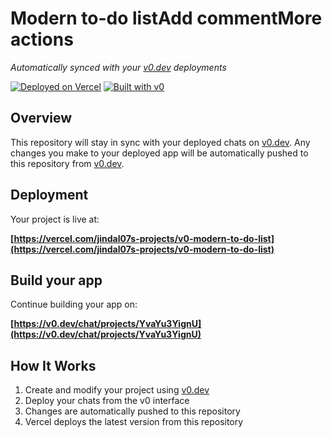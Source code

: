 # Modern to-do listAdd commentMore actions

*Automatically synced with your [v0.dev](https://v0.dev) deployments*

[![Deployed on Vercel](https://img.shields.io/badge/Deployed%20on-Vercel-black?style=for-the-badge&logo=vercel)](https://vercel.com/jindal07s-projects/v0-modern-to-do-list)
[![Built with v0](https://img.shields.io/badge/Built%20with-v0.dev-black?style=for-the-badge)](https://v0.dev/chat/projects/YvaYu3YignU)

## Overview

This repository will stay in sync with your deployed chats on [v0.dev](https://v0.dev).
Any changes you make to your deployed app will be automatically pushed to this repository from [v0.dev](https://v0.dev).

## Deployment

Your project is live at:

**[https://vercel.com/jindal07s-projects/v0-modern-to-do-list](https://vercel.com/jindal07s-projects/v0-modern-to-do-list)**

## Build your app

Continue building your app on:

**[https://v0.dev/chat/projects/YvaYu3YignU](https://v0.dev/chat/projects/YvaYu3YignU)**

## How It Works

1. Create and modify your project using [v0.dev](https://v0.dev)
2. Deploy your chats from the v0 interface
3. Changes are automatically pushed to this repository
4. Vercel deploys the latest version from this repository
